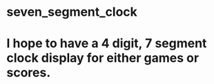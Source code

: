 # seven_segment_clock

# I hope to have a 4 digit, 7 segment clock display for either games or scores.

